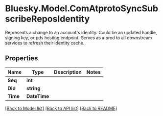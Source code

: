 # Bluesky.Model.ComAtprotoSyncSubscribeReposIdentity
Represents a change to an account's identity. Could be an updated handle, signing key, or pds hosting endpoint. Serves as a prod to all downstream services to refresh their identity cache.

## Properties

Name | Type | Description | Notes
------------ | ------------- | ------------- | -------------
**Seq** | **int** |  | 
**Did** | **string** |  | 
**Time** | **DateTime** |  | 

[[Back to Model list]](../README.md#documentation-for-models) [[Back to API list]](../README.md#documentation-for-api-endpoints) [[Back to README]](../README.md)

